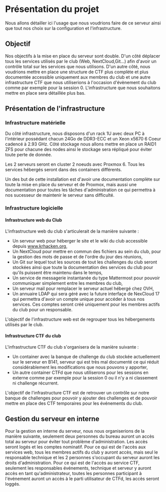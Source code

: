 # Présentation du projet
Nous allons détailler ici l'usage que nous voudrions faire de ce serveur ainsi que tout nos choix sur la configuration et l'infrastructure.

## Objectif

Nos objectifs à la mise en place du serveur sont double. D'un côté déplacer tous les services utilisés par le club (Web, NextCloud,Git...) afin d'avoir un contrôle total sur les services que nous utilisons. D'un autre côté, nous voudrions mettre en place une structure de CTF plus complète et plus documentée accessible uniquement aux membres du club et une autre infrastructure CTF que nous utiliserions à l'occasion d'évènement du club comme par exemple pour la session 0. L'infrastructure que nous souhaitons mettre en place sera détaillée plus bas.

## Présentation de l'infrastructure

### Infrastructure matérielle
Du côté infrastructure, nous disposons d'un rack 1U avec deux PC à l'intérieur possédant chacun 24Go de DDR3-ECC et un Xeon x5670 6 Coeur cadencé à 2.93 GHz. Côté stockage nous allons mettre en place un RAID1 ZFS pour chacune des nodes ainsi le stockage sera répliqué pour éviter toute perte de donnée.

Les 2 serveurs seront en cluster 2 noeuds avec Proxmox 6. Tous les services hébergés seront dans des containers différents.

Un des but de cette installation est d'avoir une documentation complète sur toute la mise en place du serveur et de Proxmox, mais aussi une documentation pour toutes les tâches d'administration ce qui permettra à nos sucesseur de maintenir le serveur sans difficulté.

### Infrastructure logicielle


#### Infrastructure web du Club

L'infrastructure web du club s'articulerait de la manière suivante :


- Un serveur web pour héberger le site et le wiki du club accessible depuis www.krhacken.org,
- Un NextCloud pour mettre en commun des fichiers au sein du club, pour la gestion des mots de passe et de l'ordre du jour des réunions,
- Un Git sur lequel tout les sources de tout les challenges du club seront stockées ainsi que toute la documentation des services du club pour qu'ils puissent être maintenu dans le temps,
- Un service de messagerie instantanée du type Mattermost pour pouvoir communiquer simplement entre les membres du club,
- Un serveur mail pour remplacer le serveur actuel hébergé chez OVH,
- Un annuaire LDAP qui sera géré avec la future interfaçe de NexCloud 17 qui permettra d'avoir un compte unique pour accéder à tous nos services. Ces comptes seront créé uniquement pour les membres actifs du club pour un responsable.

L'objectif de l'infrastructure web est de regrouper tous les hébergements utilisés par le club.


#### Infrastructure CTF du club

L'infrastructure CTF du club s'organisera de la manière suivante :

- Un container avec la banque de challenge du club stockée actuellement sur le serveur en B141, serveur qui est très mal documenté ce qui réduit considérablement les modifications que nous pouvons y apporter,
- Un autre container CTFd que nous utiliserons pour les sessions en externe comme par exemple pour la session 0 ou il n'y a ni classement ni challenge récurrent.

L'objectif de l'infrastructure CTF est de retrouver un contrôle sur notre banque de challenges pour pouvoir y ajouter des challenges et de pouvoir mettre en place des CTF temporaires pour les événements du club.

## Gestion du serveur en interne

Pour la gestion en interne du serveur, nous nous organiserions de la manière suivante, seulement deux personnes du bureau auront un accès total au serveur pour éviter tout problème d'administration. Les accès seront logés et les comptes nominatif.
Pour ce qui est de l'accès aux services web, tous les membres actifs du club y auront accès, mais seul le responsable technique et les 2 personnes s'occupant du serveur auront les droits d'administration.
Pour ce qui est de l'accès au service CTF, seulement les responsables événements, technique et serveur y auront accès en tant qu'administrateur, toutes les personnes participant à l'événement auront un accès à le parti utilisateur de CTFd, les accès seront loggés.